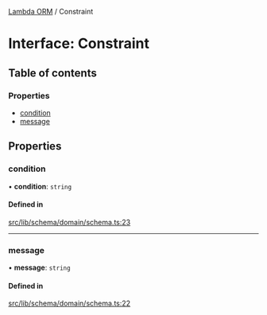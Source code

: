[Lambda ORM](../README.md) / Constraint

# Interface: Constraint

## Table of contents

### Properties

- [condition](Constraint.md#condition)
- [message](Constraint.md#message)

## Properties

### condition

• **condition**: `string`

#### Defined in

[src/lib/schema/domain/schema.ts:23](https://github.com/lambda-orm/lambdaorm-base/blob/054ed7d/src/lib/schema/domain/schema.ts#L23)

___

### message

• **message**: `string`

#### Defined in

[src/lib/schema/domain/schema.ts:22](https://github.com/lambda-orm/lambdaorm-base/blob/054ed7d/src/lib/schema/domain/schema.ts#L22)
